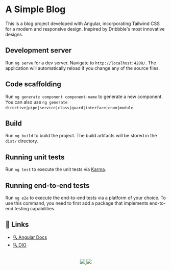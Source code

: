 # A Simple Blog

This is a blog project developed with Angular, incorporating Tailwind CSS for a modern and responsive design. Inspired by Dribbble's most innovative designs.

## Development server

Run `ng serve` for a dev server. Navigate to `http://localhost:4200/`. The application will automatically reload if you change any of the source files.

## Code scaffolding

Run `ng generate component component-name` to generate a new component. You can also use `ng generate directive|pipe|service|class|guard|interface|enum|module`.

## Build

Run `ng build` to build the project. The build artifacts will be stored in the `dist/` directory.

## Running unit tests

Run `ng test` to execute the unit tests via [Karma](https://karma-runner.github.io).

## Running end-to-end tests

Run `ng e2e` to execute the end-to-end tests via a platform of your choice. To use this command, you need to first add a package that implements end-to-end testing capabilities.

## 🔗 Links

* [🔍 Angular Docs](https://angular.io/docs)
* [🔍 DIO](https://www.dio.me/)

## 
<p align="center">
  <a href="https://skillicons.dev">
    <img src="https://skillicons.dev/icons?i=angular" />
    <img src="https://skillicons.dev/icons?i=ts" />
  </a>
</p>
